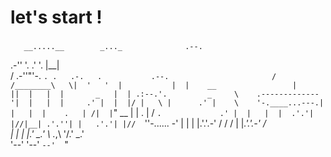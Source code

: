 # let's start !
###
                                                                     
                                                                     
       __.....__        _..._              .--.                      
   .-''         '.    .'     '.            |__|                      
  /     .-''"'-.  `. .   .-.   .           .--.                      
 /     /________\   \|  '   '  |           |  |    __                
 |                  ||  |   |  |       _   |  | .:--.'.         _    
 \    .-------------'|  |   |  |     .' |  |  |/ |   \ |      .' |   
  \    '-.____...---.|  |   |  |    .   | /|  |`" __ | |     .   | / 
   `.             .' |  |   |  |  .'.'| |//|__| .'.''| |   .'.'| |// 
     `''-...... -'   |  |   |  |.'.'.-'  /     / /   | |_.'.'.-'  /  
                     |  |   |  |.'   \_.'      \ \._,\ '/.'   \_.'   
                     '--'   '--'                `--'  `"             
